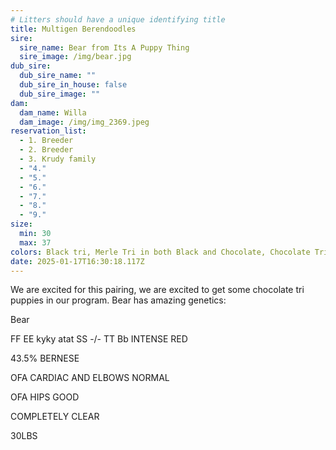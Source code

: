 ```yaml
---
# Litters should have a unique identifying title
title: Multigen Berendoodles
sire:
  sire_name: Bear from Its A Puppy Thing
  sire_image: /img/bear.jpg
dub_sire:
  dub_sire_name: ""
  dub_sire_in_house: false
  dub_sire_image: ""
dam:
  dam_name: Willa
  dam_image: /img/img_2369.jpeg
reservation_list:
  - 1. Breeder
  - 2. Breeder
  - 3. Krudy family
  - "4."
  - "5."
  - "6."
  - "7."
  - "8."
  - "9."
size:
  min: 30
  max: 37
colors: Black tri, Merle Tri in both Black and Chocolate, Chocolate Tri
date: 2025-01-17T16:30:18.117Z
---
```

We are excited for this pairing, we are excited to get some chocolate tri puppies in our program. Bear has amazing genetics:

Bear

FF EE kyky atat SS -/- TT Bb INTENSE RED

43.5% BERNESE

OFA CARDIAC AND ELBOWS NORMAL

OFA HIPS GOOD

COMPLETELY CLEAR

30LBS
